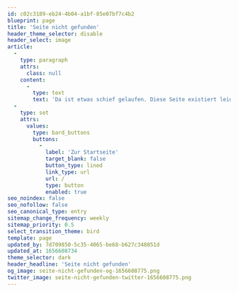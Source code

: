```yaml
---
id: c02c3189-eb24-4b04-a1bf-85e07bf7c4b2
blueprint: page
title: 'Seite nicht gefunden'
header_theme_selector: disable
header_select: image
article:
  -
    type: paragraph
    attrs:
      class: null
    content:
      -
        type: text
        text: 'Da ist etwas schief gelaufen. Diese Seite existiert leider nicht. Bitte gehe zurück zu unserer Startseite. '
  -
    type: set
    attrs:
      values:
        type: bard_buttons
        buttons:
          -
            label: 'Zur Startseite'
            target_blank: false
            button_type: lined
            link_type: url
            url: /
            type: button
            enabled: true
seo_noindex: false
seo_nofollow: false
seo_canonical_type: entry
sitemap_change_frequency: weekly
sitemap_priority: 0.5
select_transition_theme: bird
template: page
updated_by: 7d709850-5c35-4065-be68-b627c348051d
updated_at: 1656608734
theme_selector: dark
header_headline: 'Seite nicht gefunden'
og_image: seite-nicht-gefunden-og-1656608775.png
twitter_image: seite-nicht-gefunden-twitter-1656608775.png
---
```

